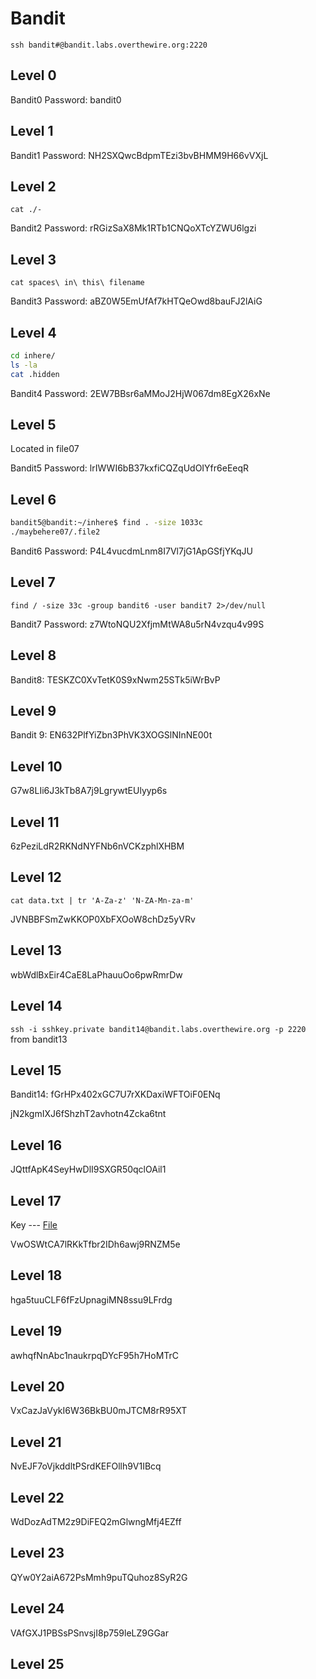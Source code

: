 # Bandit

`ssh bandit#@bandit.labs.overthewire.org:2220`

## Level 0

Bandit0 Password: bandit0

## Level 1

Bandit1 Password: NH2SXQwcBdpmTEzi3bvBHMM9H66vVXjL

## Level 2

`cat ./-`

Bandit2 Password: rRGizSaX8Mk1RTb1CNQoXTcYZWU6lgzi

## Level 3

`cat spaces\ in\ this\ filename`

Bandit3 Password: aBZ0W5EmUfAf7kHTQeOwd8bauFJ2lAiG

## Level 4

```bash
cd inhere/
ls -la
cat .hidden
```

Bandit4 Password: 2EW7BBsr6aMMoJ2HjW067dm8EgX26xNe

## Level 5

Located in file07

Bandit5 Password: lrIWWI6bB37kxfiCQZqUdOIYfr6eEeqR

## Level 6

```bash
bandit5@bandit:~/inhere$ find . -size 1033c
./maybehere07/.file2
```

Bandit6 Password: P4L4vucdmLnm8I7Vl7jG1ApGSfjYKqJU

## Level 7

`find / -size 33c -group bandit6 -user bandit7 2>/dev/null`

Bandit7 Password: z7WtoNQU2XfjmMtWA8u5rN4vzqu4v99S

## Level 8

Bandit8: TESKZC0XvTetK0S9xNwm25STk5iWrBvP

## Level 9

Bandit 9: EN632PlfYiZbn3PhVK3XOGSlNInNE00t

## Level 10

G7w8LIi6J3kTb8A7j9LgrywtEUlyyp6s

## Level 11

6zPeziLdR2RKNdNYFNb6nVCKzphlXHBM

## Level 12

`cat data.txt | tr 'A-Za-z' 'N-ZA-Mn-za-m'`

JVNBBFSmZwKKOP0XbFXOoW8chDz5yVRv

## Level 13

wbWdlBxEir4CaE8LaPhauuOo6pwRmrDw

## Level 14

`ssh -i sshkey.private bandit14@bandit.labs.overthewire.org -p 2220` from bandit13

## Level 15

Bandit14: fGrHPx402xGC7U7rXKDaxiWFTOiF0ENq

jN2kgmIXJ6fShzhT2avhotn4Zcka6tnt

## Level 16

JQttfApK4SeyHwDlI9SXGR50qclOAil1

## Level 17

Key --- [File](bandit17.key)

VwOSWtCA7lRKkTfbr2IDh6awj9RNZM5e

## Level 18

hga5tuuCLF6fFzUpnagiMN8ssu9LFrdg

## Level 19

awhqfNnAbc1naukrpqDYcF95h7HoMTrC

## Level 20

VxCazJaVykI6W36BkBU0mJTCM8rR95XT

## Level 21

NvEJF7oVjkddltPSrdKEFOllh9V1IBcq

## Level 22

WdDozAdTM2z9DiFEQ2mGlwngMfj4EZff

## Level 23

QYw0Y2aiA672PsMmh9puTQuhoz8SyR2G

## Level 24

VAfGXJ1PBSsPSnvsjI8p759leLZ9GGar

## Level 25
